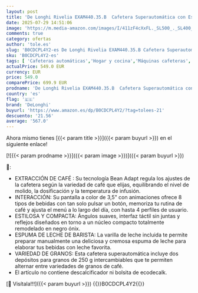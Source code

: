 ```yaml
---
layout: post
title: 'De Longhi Rivelia EXAM440.35.B  Cafetera Superautomática con Espumador de Leche Manual  Tamaño Compacto  8 Recetas  Pantalla Táctil a Color  Negro Ónix'
date: 2025-07-29 14:51:06
image: 'https://m.media-amazon.com/images/I/411zF4cXxFL._SL500_._SL400_.jpg'
comments: true
category: ofertas
author: 'tole.es'
slug: 'B0CDCPL4Y2-es De Longhi Rivelia EXAM440.35.B Cafetera Superautomática...'
sku: 'B0CDCPL4Y2-es'
tags: [ 'Cafeteras automáticas','Hogar y cocina','Máquinas cafeteras','Utensilios para café y té','cafetera','delonghi','🇪🇸', ]
actualPrice: 549.0 EUR
currency: EUR
price: 549.0
comparePrice: 699.9 EUR
prodname: 'De Longhi Rivelia EXAM440.35.B  Cafetera Superautomática con Espumador de Leche Manual  Tamaño Compacto  8 Recetas  Pantalla Táctil a Color  Negro Ónix'
country: 'es'
flag: '🇪🇸'
brand: 'DeLonghi'
buyurl: 'https://www.amazon.es/dp/B0CDCPL4Y2/?tag=tolees-21'
descuento: '21.56'
average: '567.0'
---
```


Ahora mismo tienes [{{< param title >}}]({{< param buyurl >}}) en el siguiente enlace!

[![{{< param prodname >}}]({{< param image >}})]({{< param buyurl >}})

🔎:

- EXTRACCIÓN DE CAFÉ : Su tecnología Bean Adapt regula los ajustes de la cafetera según la variedad de café que elijas, equilibrando el nivel de molido, la dosificación y la temperatura de infusión.
- INTERACCIÓN: Su pantalla a color de 3,5" con animaciones ofrece 8 tipos de bebidas con tan solo pulsar un botón, memoriza tu rutina de café y ajusta el menú a lo largo del día, con hasta 4 perfiles de usuario.
- ESTILOSA Y COMPACTA: Ángulos suaves, interfaz táctil sin juntas y reflejos diseñados en torno a un núcleo compacto totalmente remodelado en negro ónix.
- ESPUMA DE LECHE DE BARISTA: La varilla de leche incluida te permite preparar manualmente una deliciosa y cremosa espuma de leche para elaborar tus bebidas con leche favorita.
- VARIEDAD DE GRANOS: Esta cafetera superautomática incluye dos depósitos para granos de 250 g intercambiables que te permiten alternar entre variedades de granos de café.
- El artículo no contiene descalcificador ni bolsita de ecodecalk.

[🛒 Visítala!!!]({{< param buyurl >}})
{{<world>}}B0CDCPL4Y2{{</world>}}
